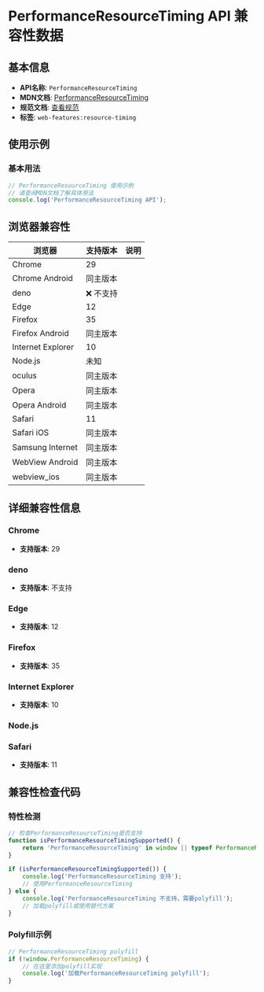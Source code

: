 # PerformanceResourceTiming API 兼容性数据

## 基本信息

- **API名称**: `PerformanceResourceTiming`
- **MDN文档**: [PerformanceResourceTiming](https://developer.mozilla.org/docs/Web/API/PerformanceResourceTiming)
- **规范文档**: [查看规范](https://w3c.github.io/resource-timing/#resources-included-in-the-performanceresourcetiming-interface)
- **标签**: `web-features:resource-timing`

## 使用示例

### 基本用法

```javascript
// PerformanceResourceTiming 使用示例
// 请查阅MDN文档了解具体用法
console.log('PerformanceResourceTiming API');
```

## 浏览器兼容性

| 浏览器 | 支持版本 | 说明 |
|--------|----------|------|
| Chrome | 29 |  |
| Chrome Android | 同主版本 |  |
| deno | ❌ 不支持 |  |
| Edge | 12 |  |
| Firefox | 35 |  |
| Firefox Android | 同主版本 |  |
| Internet Explorer | 10 |  |
| Node.js | 未知 |  |
| oculus | 同主版本 |  |
| Opera | 同主版本 |  |
| Opera Android | 同主版本 |  |
| Safari | 11 |  |
| Safari iOS | 同主版本 |  |
| Samsung Internet | 同主版本 |  |
| WebView Android | 同主版本 |  |
| webview_ios | 同主版本 |  |

## 详细兼容性信息

### Chrome

- **支持版本**: 29

### deno

- **支持版本**: 不支持

### Edge

- **支持版本**: 12

### Firefox

- **支持版本**: 35

### Internet Explorer

- **支持版本**: 10

### Node.js


### Safari

- **支持版本**: 11

## 兼容性检查代码

### 特性检测

```javascript
// 检查PerformanceResourceTiming是否支持
function isPerformanceResourceTimingSupported() {
    return 'PerformanceResourceTiming' in window || typeof PerformanceResourceTiming !== 'undefined';
}

if (isPerformanceResourceTimingSupported()) {
    console.log('PerformanceResourceTiming 支持');
    // 使用PerformanceResourceTiming
} else {
    console.log('PerformanceResourceTiming 不支持，需要polyfill');
    // 加载polyfill或使用替代方案
}
```

### Polyfill示例

```javascript
// PerformanceResourceTiming polyfill
if (!window.PerformanceResourceTiming) {
    // 在这里添加polyfill实现
    console.log('加载PerformanceResourceTiming polyfill');
}
```


